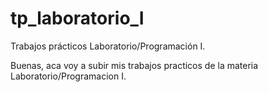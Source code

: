 # tp_laboratorio_I
Trabajos prácticos Laboratorio/Programación I.

Buenas, aca voy a subir mis trabajos practicos de la materia Laboratorio/Programacion I.
